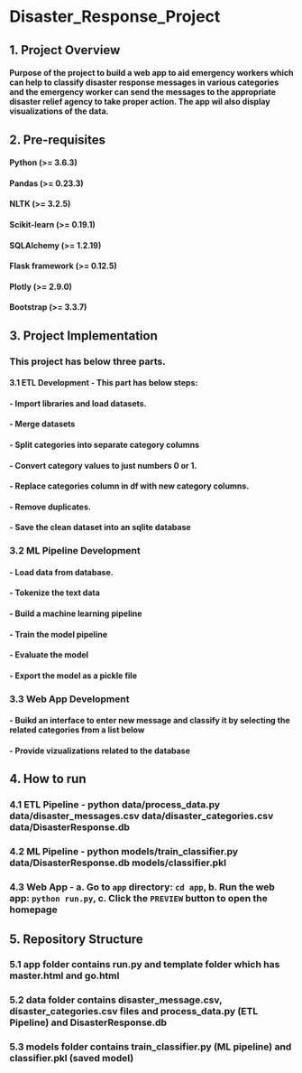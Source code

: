 # Disaster_Response_Project

## 1. Project Overview
#### Purpose of the project to build a web app to aid emergency workers which can help to classify disaster response messages in various categories and the emergency worker can send the messages to the appropriate disaster relief agency to take proper action. The app wil also display visualizations of the data.

## 2. Pre-requisites
#### Python (>= 3.6.3)
#### Pandas (>= 0.23.3)
#### NLTK (>= 3.2.5)
#### Scikit-learn (>= 0.19.1)
#### SQLAlchemy (>= 1.2.19)
#### Flask framework (>= 0.12.5)
#### Plotly (>= 2.9.0)
#### Bootstrap (>= 3.3.7)

## 3. Project Implementation 
### This project has below three parts. 
#### 3.1 ETL Development - This part has below steps: 
#### - Import libraries and load datasets.
#### - Merge datasets
#### - Split categories into separate category columns
#### - Convert category values to just numbers 0 or 1.
#### - Replace categories column in df with new category columns.
#### - Remove duplicates.
#### - Save the clean dataset into an sqlite database

### 3.2 ML Pipeline Development
#### - Load data from database.
#### - Tokenize the text data
#### - Build a machine learning pipeline
#### - Train the model pipeline
#### - Evaluate the model
#### - Export the model as a pickle file

### 3.3 Web App Development
#### - Buikd an interface to enter new message and classify it by selecting the related categories from a list below
#### - Provide vizualizations related to the database

## 4. How to run
### 4.1 ETL Pipeline - python data/process_data.py data/disaster_messages.csv data/disaster_categories.csv data/DisasterResponse.db
### 4.2 ML Pipeline - python models/train_classifier.py data/DisasterResponse.db models/classifier.pkl
### 4.3 Web App - a. Go to `app` directory: `cd app`, b. Run the web app: `python run.py`, c. Click the `PREVIEW` button to open the homepage 

## 5. Repository Structure
### 5.1 app folder contains run.py and template folder which has master.html and go.html
### 5.2 data folder contains disaster_message.csv, disaster_categories.csv files and process_data.py (ETL Pipeline) and DisasterResponse.db
### 5.3 models folder contains train_classifier.py (ML pipeline) and classifier.pkl (saved model)
